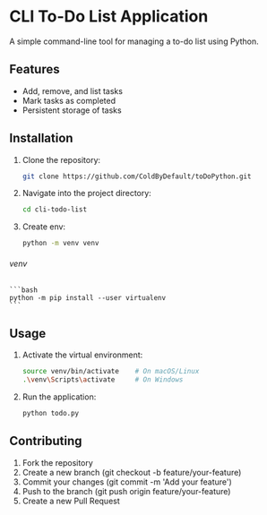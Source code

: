 # CLI To-Do List Application

A simple command-line tool for managing a to-do list using Python.

## Features

- Add, remove, and list tasks
- Mark tasks as completed
- Persistent storage of tasks

## Installation

1. Clone the repository:
   ```bash
   git clone https://github.com/ColdByDefault/toDoPython.git
   ```
2. Navigate into the project directory:   
    ```bash
    cd cli-todo-list
    ```
3. Create env:
    ```bash
    python -m venv venv
    ```
###### venv

    ```bash
    python -m pip install --user virtualenv
    ```

## Usage
1. Activate the virtual environment:
    ```bash
    source venv/bin/activate    # On macOS/Linux
    .\venv\Scripts\activate     # On Windows
    ```
2. Run the application:
    ```bash
    python todo.py
    ```


## Contributing

1.    Fork the repository
2.    Create a new branch (git checkout -b feature/your-feature)
3.    Commit your changes (git commit -m 'Add your feature')
4.    Push to the branch (git push origin feature/your-feature)
5.    Create a new Pull Request

